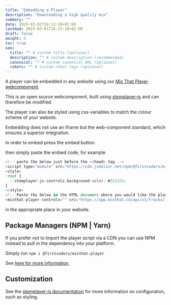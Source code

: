 ```yaml
---
title: "Embedding a Player"
description: "Downloading a high quality mix"
summary: ""
date: 2025-03-01T16:13:18+02:00
lastmod: 2025-03-01T16:13:18+02:00
draft: false
weight: 5
toc: true
seo:
  title: "" # custom title (optional)
  description: "" # custom description (recommended)
  canonical: "" # custom canonical URL (optional)
  robots: "" # custom robot tags (optional)
---
```


A player can be embedded in any website using our [Mix That Player webcomponent](https://github.com/firstcoders/mixthat-player).

This is an open source webcomponent, built using [stemplayer-js](https://www.stemplayer-js.com) and can therefore be modified.

The player can also be styled using css-variables to match the colour scheme of your website.

Embedding does not use an iframe but the web-component standard, which ensures a superior integration.

In order to embed press the embed button.

then simply paste the embed code, for example

```js
<!-- paste the below just before the </head> tag -->
<script type="module" src="https://cdn.jsdelivr.net/npm/@firstcoders/mixthat-player@^4.0.0-beta.0"></script>
<style>
:root {
  --stemplayer-js-controls-background-color: #232323;
}
</style>
<!-- Paste the below in the HTML document where you would like the player to appear -->
<mixthat-player controls="" src="https://app.mixthat.co/api/v1/tracks/jgaYB9"></mixthat-player>
```

in the appropriate place in your website.

## Package Managers (NPM | Yarn)

If you prefer not to import the player script via a CDN you can use NPM instead to pull in the dependency into your platform.

Simply run `npm i @firstcoders/mixthat-player`

See [here for more information](https://github.com/firstcoders/mixthat-player).

## Customization

See the [stemplayer-js documentation](https://github.com/stemplayer-js/stemplayer-js/blob/main/docs/stemplayer-js.md) for more information on configuration, such as styling.
